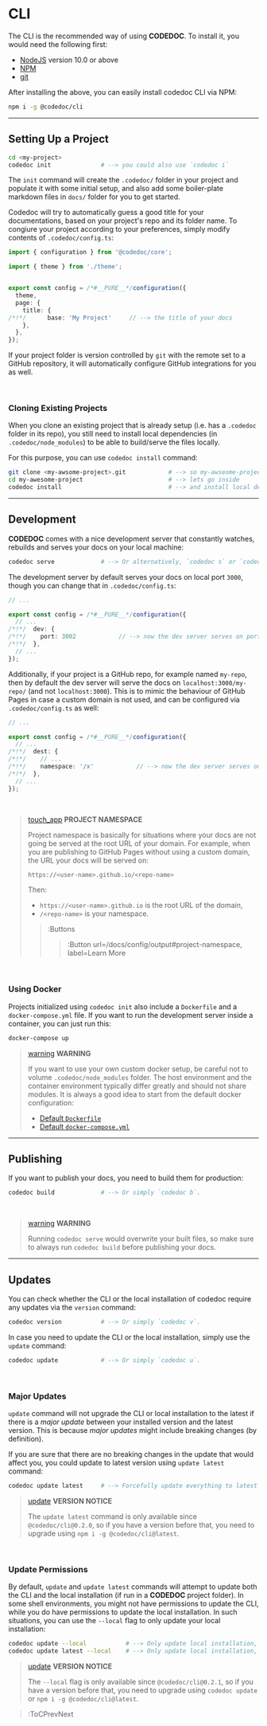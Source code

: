 # CLI

The CLI is the recommended way of using **CODEDOC**. To install it, you would need
the following first:

- [NodeJS](https://nodejs.org/en/download/) version 10.0 or above
- [NPM](https://www.npmjs.com/get-npm)
- [git](https://git-scm.com/downloads)

After installing the above, you can easily install codedoc CLI via NPM:

```bash
npm i -g @codedoc/cli
```

---

## Setting Up a Project

```bash
cd <my-project>
codedoc init              # --> you could also use `codedoc i`
```

The `init` command will create the `.codedoc/` folder in your project
and populate it with some initial setup, and also add some boiler-plate
markdown files in `docs/` folder for you to get started.

Codedoc will try to automatically guess a good title for your documentations,
based on your project's repo and its folder name. To congiure your project
according to your preferences, simply modify contents of `.codedoc/config.ts`:

```ts | .codedoc/config.ts
import { configuration } from '@codedoc/core';

import { theme } from './theme';


export const config = /*#__PURE__*/configuration({
  theme,
  page: {
    title: {
/*!*/      base: 'My Project'     // --> the title of your docs
    },
  },
});
```

If your project folder is version controlled by `git` with the remote
set to a GitHub repository, it will automatically configure GitHub integrations
for you as well.

<br>

### Cloning Existing Projects

When you clone an existing project that is already setup (i.e. has a `.codedoc` folder in
its repo), you still need to install local dependencies (in `.codedoc/node_modules`) to
be able to build/serve the files locally.

For this purpose, you can use `codedoc install` command:

```bash
git clone <my-awsome-project>.git            # --> so my-awseome-project is an already setup
cd my-awesome-project                        # --> lets go inside
codedoc install                              # --> and install local dependencies.
```

---

## Development

**CODEDOC** comes with a nice development server that constantly watches, rebuilds and
serves your docs on your local machine:

```bash
codedoc serve             # --> Or alternatively, `codedoc s` or `codedoc w`.
```

The development server by default serves your docs on local port `3000`,
though you can change that in `.codedoc/config.ts`:

``` ts | .codedoc/config.ts
// ...

export const config = /*#__PURE__*/configuration({
  // ...
/*!*/  dev: {
/*!*/    port: 3002            // --> now the dev server serves on port 3002.
/*!*/  },
  // ...
});
```

Additionally, if your project is a GitHub repo, for example named `my-repo`,
then by default the dev server will serve the docs on `localhost:3000/my-repo/`
(and not `localhost:3000`). This is to mimic the behaviour of GitHub Pages in
case a custom domain is not used, and can be configured via `.codedoc/config.ts` as well:

```ts | .codedoc/config.ts
// ...

export const config = /*#__PURE__*/configuration({
  // ...
/*!*/  dest: {
/*!*/    // ...
/*!*/    namespace: '/x'            // --> now the dev server serves on `localhost:3000/x`.
/*!*/  },
  // ...
});
```

<br>

> [touch_app](:Icon) **PROJECT NAMESPACE**
>
> Project namespace is basically for situations where your docs are not going
> be served at the root URL of your domain. For example, when you are publishing
> to GitHub Pages without using a custom domain, the URL your docs will be served
> on:
> ```bash
> https://<user-name>.github.io/<repo-name>
> ```
> Then:
> - `https://<user-name>.github.io` is the root URL of the domain,
> - `/<repo-name>` is your namespace.
> 
> > :Buttons
> > > :Button url=/docs/config/output#project-namespace, label=Learn More

<br>

### Using Docker

Projects initialized using `codedoc init` also include a `Dockerfile` and a `docker-compose.yml` file.
If you want to run the development server inside a container, you can just run this:

```bash
docker-compose up
```

> [warning](:Icon) **WARNING**
>
> If you want to use your own custom docker setup, be careful not to volume
> `.codedoc/node_modules` folder. The host environment and the container environment typically differ
> greatly and should not share modules. It is always a good idea to start from the default docker configuration:
> - [Default `Dockerfile`](https://github.com/CONNECT-platform/codedoc-boilerplate/blob/master/Dockerfile)
> - [Default `docker-compose.yml`](https://github.com/CONNECT-platform/codedoc-boilerplate/blob/master/docker-compose.yml)

---

## Publishing

If you want to publish your docs, you need to build them for production:

```bash
codedoc build             # --> Or simply `codedoc b`.
```

<br>

> [warning](:Icon) **WARNING**
>
> Running `codedoc serve` would overwrite your built files, so make sure to always
> run `codedoc build` before publishing your docs.

---

## Updates

You can check whether the CLI or the local installation of codedoc require any
updates via the `version` command:

```bash
codedoc version           # --> Or simply `codedoc v`.
```

In case you need to update the CLI or the local installation, simply use the `update` command:

```bash
codedoc update            # --> Or simply `codedoc u`.
```

<br>

### Major Updates

`update` command will not upgrade the CLI or local installation to the latest if there is a _major update_
between your installed version and the latest version. This is because _major updates_ might include
breaking changes (by definition).

If you are sure that there are no breaking changes in the update that would affect you, you could
update to latest version using `update latest` command:

```bash
codedoc update latest     # --> Forcefully update everything to latest version
```

> [update](:Icon) **VERSION NOTICE**
>
> The `update latest` command is only available since `@codedoc/cli@0.2.0`, so if you have a version
> before that, you need to upgrade using `npm i -g @codedoc/cli@latest`.

<br>

### Update Permissions

By default, `update` and `update latest` commands will attempt to update both the CLI and the local installation
(if run in a **CODEDOC** project folder). In some shell environments, you might not have permissions to update
the CLI, while you do have permissions to update the local installation. In such situations, you can use
the `--local` flag to only update your local installation:

```bash
codedoc update --local           # --> Only update local installation, to latest compatible version
codedoc update latest --local    # --> Only update local installation, to latest version
```

> [update](:Icon) **VERSION NOTICE**
>
> The `--local` flag is only available since `@codedoc/cli@0.2.1`, so if you have a version
> before that, you need to upgrade using `codedoc update` or `npm i -g @codedoc/cli@latest`.



> :ToCPrevNext
